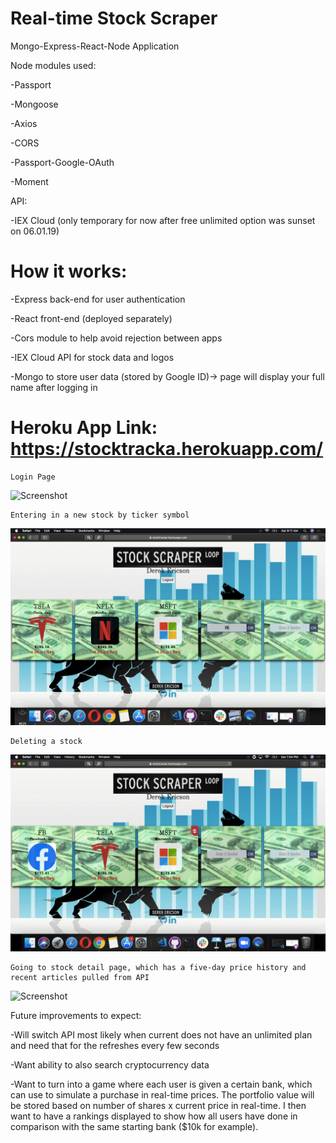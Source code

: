 # Real-time Stock Scraper
Mongo-Express-React-Node Application

Node modules used:

-Passport

-Mongoose

-Axios

-CORS

-Passport-Google-OAuth

-Moment

API:

-IEX Cloud (only temporary for now after free unlimited option was sunset on 06.01.19)

# How it works:

-Express back-end for user authentication

-React front-end (deployed separately)

-Cors module to help avoid rejection between apps

-IEX Cloud API for stock data and logos

-Mongo to store user data (stored by Google ID)-> page will display your full name after logging in

# Heroku App Link: https://stocktracka.herokuapp.com/

```
Login Page
```

![Screenshot](logingif.gif)

```
Entering in a new stock by ticker symbol
```

![Screenshot](NewStock.gif)

```
Deleting a stock
```

![Screenshot](stockdelete.gif)

```
Going to stock detail page, which has a five-day price history and recent articles pulled from API
```

![Screenshot](newStockgif.gif)

Future improvements to expect:

-Will switch API most likely when current does not have an unlimited plan and need that for the refreshes every few seconds

-Want ability to also search cryptocurrency data

-Want to turn into a game where each user is given a certain bank, which can use to simulate a purchase in real-time prices.  The portfolio value will be stored based on number of shares x current price in real-time.  I then want to have a rankings displayed to show how all users have done in comparison with the same starting bank ($10k for example).
